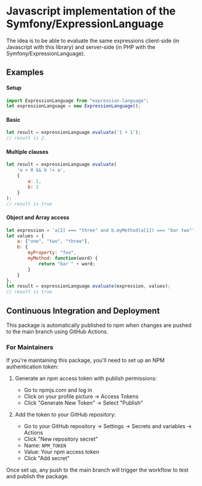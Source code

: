 # Javascript implementation of the Symfony/ExpressionLanguage

The idea is to be able to evaluate the same expressions client-side (in Javascript with this library)
and server-side (in PHP with the Symfony/ExpressionLanguage).

## Examples
#### Setup
```javascript
import ExpressionLanguage from "expression-language";
let expressionLanguage = new ExpressionLanguage();
```
#### Basic
```javascript
let result = expressionLanguage.evaluate('1 + 1');
// result is 2.
```
#### Multiple clauses
```javascript
let result = expressionLanguage.evaluate(
    'a > 0 && b != a', 
    {
        a: 1, 
        b: 2
    }
);
// result is true
```
#### Object and Array access
```javascript
let expression = 'a[2] === "three" and b.myMethod(a[1]) === "bar two"';
let values = {
    a: ["one", "two", "three"], 
    b: {
        myProperty: "foo", 
        myMethod: function(word) {
            return "bar " + word;
        }
    }
};
let result = expressionLanguage.evaluate(expression, values);
// result is true
```

## Continuous Integration and Deployment

This package is automatically published to npm when changes are pushed to the main branch using GitHub Actions.

### For Maintainers

If you're maintaining this package, you'll need to set up an NPM authentication token:

1. Generate an npm access token with publish permissions:
   - Go to npmjs.com and log in
   - Click on your profile picture → Access Tokens
   - Click "Generate New Token" → Select "Publish"
   
2. Add the token to your GitHub repository:
   - Go to your GitHub repository → Settings → Secrets and variables → Actions
   - Click "New repository secret"
   - Name: `NPM_TOKEN`
   - Value: Your npm access token
   - Click "Add secret"

Once set up, any push to the main branch will trigger the workflow to test and publish the package.

